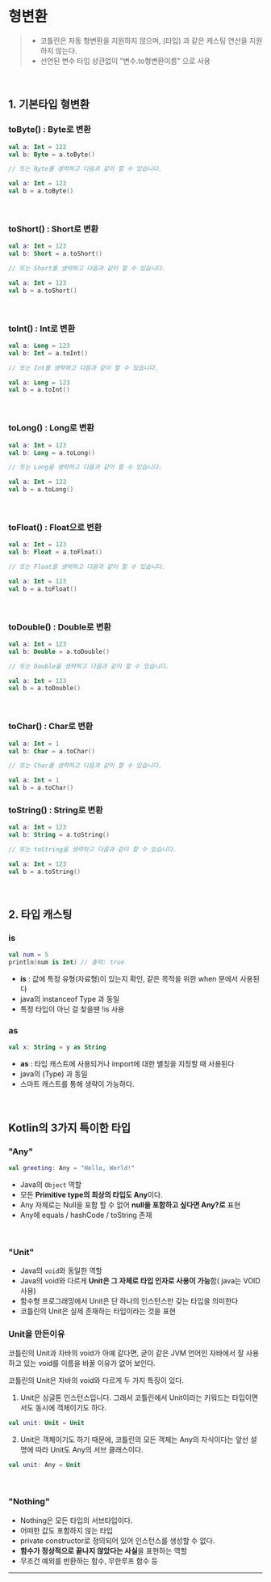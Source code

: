 # **형변환**
> - 코틀린은 자동 형변환을 지원하지 않으며, (타입) 과 같은 캐스팅 연산을 지원하지 않는다.
> - 선언된 변수 타입 상관없이 "변수.to형변환이름" 으로 사용

<br>

## **1. 기본타입 형변환**
### toByte() : Byte로 변환
```kotlin
val a: Int = 123
val b: Byte = a.toByte()

// 또는 Byte를 생략하고 다음과 같이 할 수 있습니다.

val a: Int = 123
val b = a.toByte()
```

<br>

### toShort() : Short로 변환
```kotlin
val a: Int = 123
val b: Short = a.toShort()

// 또는 Short를 생략하고 다음과 같이 할 수 있습니다.

val a: Int = 123
val b = a.toShort()
```

<br>

### toInt() : Int로 변환
```kotlin
val a: Long = 123
val b: Int = a.toInt()

// 또는 Int를 생략하고 다음과 같이 할 수 있습니다.

val a: Long = 123
val b = a.toInt()
```

<br>

### toLong() : Long로 변환
```kotlin
val a: Int = 123
val b: Long = a.toLong()

// 또는 Long을 생략하고 다음과 같이 할 수 있습니다.

val a: Int = 123
val b = a.toLong()
```

<br>

### toFloat() : Float으로 변환
```kotlin
val a: Int = 123
val b: Float = a.toFloat()

// 또는 Float을 생략하고 다음과 같이 할 수 있습니다.

val a: Int = 123
val b = a.toFloat()
```

<br>

### toDouble() : Double로 변환
```kotlin
val a: Int = 123
val b: Double = a.toDouble()

// 또는 Double을 생략하고 다음과 같이 할 수 있습니다.

val a: Int = 123
val b = a.toDouble()
```

<br>

### toChar() : Char로 변환
```kotlin
val a: Int = 1
val b: Char = a.toChar()

// 또는 Char를 생략하고 다음과 같이 할 수 있습니다.

val a: Int = 1
val b = a.toChar()
```

### toString() : String로 변환
```kotlin
val a: Int = 123
val b: String = a.toString()

// 또는 toString을 생략하고 다음과 같이 할 수 있습니다.

val a: Int = 123
val b = a.toString()
```

<br>

## **2. 타입 캐스팅**
### **is**
```kotlin
val num = 5
println(num is Int) // 출력: true
```
- **is** : 값에 특정 유형(자료형)이 있는지 확인, 같은 목적을 위한 when 문에서 사용된다
- java의 instanceof Type 과 동일
- 특정 타입이 아닌 걸 찾을땐 !is 사용

### **as**
```kotlin
val x: String = y as String
```
- **as** : 타입 캐스트에 사용되거나 import에 대한 별칭을 지정할 때 사용된다
- java의 (Type) 과 동일
- 스마트 캐스트를 통해 생략이 가능하다.

<br>

## Kotlin의 3가지 특이한 타입
### **"Any"**
```kotlin
val greeting: Any = "Hello, World!"
```
- Java의 `Object` 역할
- 모든 **Primitive type의 최상의 타입도 Any**이다.
- Any 자체로는 Null을 포함 할 수 없어 **null을 포함하고 싶다면 Any?로** 표현
- Any에 equals / hashCode / toString 존재

<br>

### **"Unit"**
- Java의 `void`와 동일한 역할
- Java의 void와 다르게 **Unit은 그 자체로 타입 인자로 사용이 가능**함( java는 VOID 사용)
- 함수형 프로그래밍에서 Unit은 단 하나의 인스턴스만 갖는 타입을 의미한다
- 코틀린의 Unit은 실제 존재하는 타입이라는 것을 표현

### Unit을 만든이유
코틀린의 Unit과 자바의 void가 아예 같다면, 굳이 같은 JVM 언어인 자바에서 잘 사용하고 있는 void를 이름을 바꿀 이유가 없어 보인다.

코틀린의 Unit은 자바의 void와 다르게 두 가지 특징이 있다.

1. Unit은 싱글톤 인스턴스입니다. 그래서 코틀린에서 Unit이라는 키워드는 타입이면서도 동시에 객체이기도 하다.
```kotlin
val unit: Unit = Unit
```

2. Unit은 객체이기도 하기 때문에, 코틀린의 모든 객체는 Any의 자식이다는 앞선 설명에 따라 Unit도 Any의 서브 클래스이다.
```kotlin
val unit: Any = Unit
```

<br>

### **"Nothing"**
- Nothing은 모든 타입의 서브타입이다.
- 어떠한 값도 포함하지 않는 타입
- private constructor로 정의되어 있어 인스턴스를 생성할 수 없다.
- **함수가 정상적으로 끝나지 않았다는 사실**을 표현하는 역할
- 무조건 예외를 반환하는 함수, 무한루프 함수 등

***